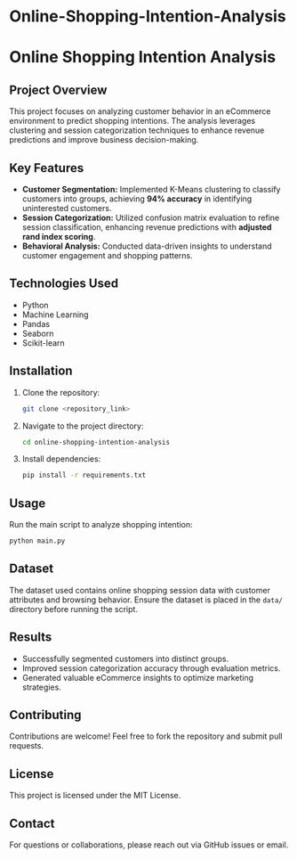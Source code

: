 # Online-Shopping-Intention-Analysis
# Online Shopping Intention Analysis

## Project Overview
This project focuses on analyzing customer behavior in an eCommerce environment to predict shopping intentions. The analysis leverages clustering and session categorization techniques to enhance revenue predictions and improve business decision-making.

## Key Features
- **Customer Segmentation:** Implemented K-Means clustering to classify customers into groups, achieving **94% accuracy** in identifying uninterested customers.
- **Session Categorization:** Utilized confusion matrix evaluation to refine session classification, enhancing revenue predictions with **adjusted rand index scoring**.
- **Behavioral Analysis:** Conducted data-driven insights to understand customer engagement and shopping patterns.

## Technologies Used
- Python
- Machine Learning
- Pandas
- Seaborn
- Scikit-learn

## Installation
1. Clone the repository:
   ```sh
   git clone <repository_link>
   ```
2. Navigate to the project directory:
   ```sh
   cd online-shopping-intention-analysis
   ```
3. Install dependencies:
   ```sh
   pip install -r requirements.txt
   ```

## Usage
Run the main script to analyze shopping intention:
```sh
python main.py
```

## Dataset
The dataset used contains online shopping session data with customer attributes and browsing behavior. Ensure the dataset is placed in the `data/` directory before running the script.

## Results
- Successfully segmented customers into distinct groups.
- Improved session categorization accuracy through evaluation metrics.
- Generated valuable eCommerce insights to optimize marketing strategies.

## Contributing
Contributions are welcome! Feel free to fork the repository and submit pull requests.

## License
This project is licensed under the MIT License.

## Contact
For questions or collaborations, please reach out via GitHub issues or email.

